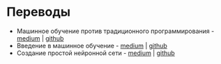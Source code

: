 # Переводы

- Машинное обучение против традиционного программирования - [medium](https://medium.com/maria-machine/oleksii-kharkovyna-machine-learning-vs-traditional-programming-6afd7dbfd3b8) | [github](/texts/oleksii-kharkovyna-machine-learning-vs-traditional-programming/readme.md)
- Введение в машинное обучение - [medium](https://medium.com/maria-machine/algorithmia-introduction-to-machine-learning-d955c74ba1e4) | [github](/texts/algorithmia-introduction-to-machine-learning/readme.md)
- Создание простой нейронной сети - [medium](https://medium.com/maria-machine/keno-leon-making-a-simple-neural-network-b9aa8a30bfc) | [github](/texts/keno-leon-making-a-simple-neural-network/readme.md)